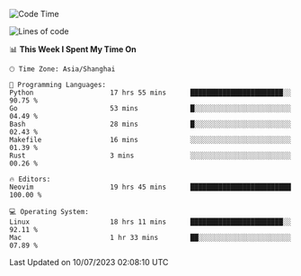 <!--START_SECTION:waka-->
![Code Time](http://img.shields.io/badge/Code%20Time-1%2C432%20hrs%202%20mins-blue)

![Lines of code](https://img.shields.io/badge/From%20Hello%20World%20I%27ve%20Written-261.8%20thousand%20lines%20of%20code-blue)

📊 **This Week I Spent My Time On** 

```text
🕑︎ Time Zone: Asia/Shanghai

💬 Programming Languages: 
Python                   17 hrs 55 mins      ███████████████████████░░   90.75 % 
Go                       53 mins             █░░░░░░░░░░░░░░░░░░░░░░░░   04.49 % 
Bash                     28 mins             █░░░░░░░░░░░░░░░░░░░░░░░░   02.43 % 
Makefile                 16 mins             ░░░░░░░░░░░░░░░░░░░░░░░░░   01.39 % 
Rust                     3 mins              ░░░░░░░░░░░░░░░░░░░░░░░░░   00.26 % 

🔥 Editors: 
Neovim                   19 hrs 45 mins      █████████████████████████   100.00 % 

💻 Operating System: 
Linux                    18 hrs 11 mins      ███████████████████████░░   92.11 % 
Mac                      1 hr 33 mins        ██░░░░░░░░░░░░░░░░░░░░░░░   07.89 % 
```


 Last Updated on 10/07/2023 02:08:10 UTC
<!--END_SECTION:waka-->
